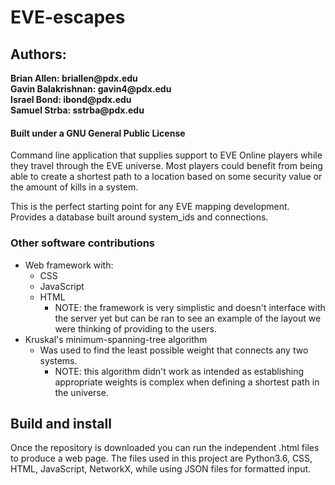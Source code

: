 # **EVE-escapes**
## Authors:
__Brian Allen: briallen@pdx.edu__  
__Gavin Balakrishnan: gavin4@pdx.edu__  
__Israel Bond: ibond@pdx.edu__   
__Samuel Strba: sstrba@pdx.edu__  
#### Built under a GNU General Public License      

Command line application that supplies support to EVE Online players while they travel through the EVE universe.
Most players could benefit from being able to create a shortest path to a location
based on some security value or the amount of kills in a system.  

This is the perfect starting point for any EVE mapping development. 
Provides a database built around system_ids and connections.    
  
### Other software contributions
* Web framework with:
  * CSS
  * JavaScript
  * HTML
    * NOTE: the framework is very simplistic and doesn't interface with the server yet but can be ran to see 
    an example of the layout we were thinking of providing to the users. 
* Kruskal's minimum-spanning-tree algorithm  
  * Was used to find the least possible weight that connects any two systems.
    * NOTE: this algorithm didn't work as intended as establishing appropriate weights is complex when 
    defining a shortest path in the universe.
     
## Build and install
Once the repository is downloaded you can run the independent .html files to produce a web page.
The files used in this project are Python3.6, CSS, HTML, JavaScript, NetworkX, while using JSON files for formatted input.
